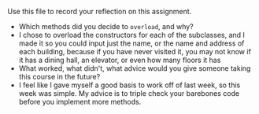 Use this file to record your reflection on this assignment.

- Which methods did you decide to `overload`, and why?
- I chose to overload the constructors for each of the subclasses, and I made it so you could input just the name, or the name and address of each building, because if you have never visited it, you may not know if it has a dining hall, an elevator, or even how many floors it has 
- What worked, what didn't, what advice would you give someone taking this course in the future?
- I feel like I gave myself a good basis to work off of last week, so this week was simple. My advice is to triple check your barebones code before you implement more methods.
